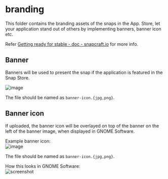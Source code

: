# branding

This folder contains the branding assets of the snaps in the App. Store, let your application stand out of others by implementing banners, banner icon etc.

Refer [Getting ready for stable - doc - snapcraft.io](https://forum.snapcraft.io/t/getting-ready-for-stable/4305) for more info.

## Banner

Banners will be used to present the snap if the application is featured in the Snap Store.

![image](https://snapforum.s3.amazonaws.com/original/2X/d/d458eed4afb88af03ac319d68af4eb4f73a00a9b.jpg)

The file should be named as `banner-icon.{jpg,png}`.

## Banner icon

If uploaded, the banner icon will be overlayed on top of the banner on 
the left of the banner image, when displayed in GNOME Software.

Example banner icon:  
![image](https://snapforum.s3.amazonaws.com/original/2X/7/77163ccb57ab92a3a205694195d200d0f81f2da3.jpg)

The file should be named as `banner-icon.{jpg,png}`.

How this looks in GNOME Software:  
![screenshot](https://snapforum.s3.amazonaws.com/original/2X/d/d8ef6dcd58d158447d09d265b34e70dcb0f6210e.jpg)
